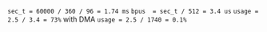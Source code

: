 `sec_t = 60000 / 360 / 96 = 1.74 ms`
`bpus  = sec_t / 512 = 3.4 us`
`usage = 2.5 / 3.4 = 73%`
with DMA
`usage = 2.5 / 1740 = 0.1%`
